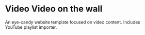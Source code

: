 Video Video on the wall
=======================

An eye-candy website template focused on video content. Includes YouTube playlist importer. 
